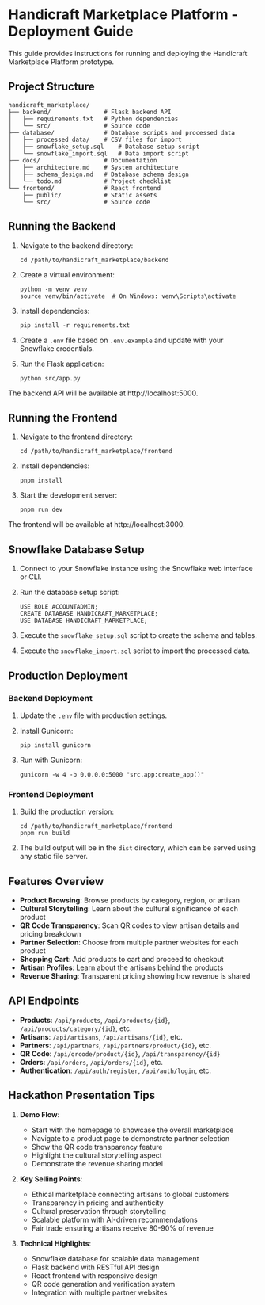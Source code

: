 # Handicraft Marketplace Platform - Deployment Guide

This guide provides instructions for running and deploying the Handicraft Marketplace Platform prototype.

## Project Structure

```
handicraft_marketplace/
├── backend/               # Flask backend API
│   ├── requirements.txt   # Python dependencies
│   └── src/               # Source code
├── database/              # Database scripts and processed data
│   ├── processed_data/    # CSV files for import
│   ├── snowflake_setup.sql    # Database setup script
│   └── snowflake_import.sql   # Data import script
├── docs/                  # Documentation
│   ├── architecture.md    # System architecture
│   ├── schema_design.md   # Database schema design
│   └── todo.md            # Project checklist
└── frontend/              # React frontend
    ├── public/            # Static assets
    └── src/               # Source code
```

## Running the Backend

1. Navigate to the backend directory:
   ```
   cd /path/to/handicraft_marketplace/backend
   ```

2. Create a virtual environment:
   ```
   python -m venv venv
   source venv/bin/activate  # On Windows: venv\Scripts\activate
   ```

3. Install dependencies:
   ```
   pip install -r requirements.txt
   ```

4. Create a `.env` file based on `.env.example` and update with your Snowflake credentials.

5. Run the Flask application:
   ```
   python src/app.py
   ```

The backend API will be available at http://localhost:5000.

## Running the Frontend

1. Navigate to the frontend directory:
   ```
   cd /path/to/handicraft_marketplace/frontend
   ```

2. Install dependencies:
   ```
   pnpm install
   ```

3. Start the development server:
   ```
   pnpm run dev
   ```

The frontend will be available at http://localhost:3000.

## Snowflake Database Setup

1. Connect to your Snowflake instance using the Snowflake web interface or CLI.

2. Run the database setup script:
   ```
   USE ROLE ACCOUNTADMIN;
   CREATE DATABASE HANDICRAFT_MARKETPLACE;
   USE DATABASE HANDICRAFT_MARKETPLACE;
   ```

3. Execute the `snowflake_setup.sql` script to create the schema and tables.

4. Execute the `snowflake_import.sql` script to import the processed data.

## Production Deployment

### Backend Deployment

1. Update the `.env` file with production settings.

2. Install Gunicorn:
   ```
   pip install gunicorn
   ```

3. Run with Gunicorn:
   ```
   gunicorn -w 4 -b 0.0.0.0:5000 "src.app:create_app()"
   ```

### Frontend Deployment

1. Build the production version:
   ```
   cd /path/to/handicraft_marketplace/frontend
   pnpm run build
   ```

2. The build output will be in the `dist` directory, which can be served using any static file server.

## Features Overview

- **Product Browsing**: Browse products by category, region, or artisan
- **Cultural Storytelling**: Learn about the cultural significance of each product
- **QR Code Transparency**: Scan QR codes to view artisan details and pricing breakdown
- **Partner Selection**: Choose from multiple partner websites for each product
- **Shopping Cart**: Add products to cart and proceed to checkout
- **Artisan Profiles**: Learn about the artisans behind the products
- **Revenue Sharing**: Transparent pricing showing how revenue is shared

## API Endpoints

- **Products**: `/api/products`, `/api/products/{id}`, `/api/products/category/{id}`, etc.
- **Artisans**: `/api/artisans`, `/api/artisans/{id}`, etc.
- **Partners**: `/api/partners`, `/api/partners/product/{id}`, etc.
- **QR Code**: `/api/qrcode/product/{id}`, `/api/transparency/{id}`
- **Orders**: `/api/orders`, `/api/orders/{id}`, etc.
- **Authentication**: `/api/auth/register`, `/api/auth/login`, etc.

## Hackathon Presentation Tips

1. **Demo Flow**:
   - Start with the homepage to showcase the overall marketplace
   - Navigate to a product page to demonstrate partner selection
   - Show the QR code transparency feature
   - Highlight the cultural storytelling aspect
   - Demonstrate the revenue sharing model

2. **Key Selling Points**:
   - Ethical marketplace connecting artisans to global customers
   - Transparency in pricing and authenticity
   - Cultural preservation through storytelling
   - Scalable platform with AI-driven recommendations
   - Fair trade ensuring artisans receive 80-90% of revenue

3. **Technical Highlights**:
   - Snowflake database for scalable data management
   - Flask backend with RESTful API design
   - React frontend with responsive design
   - QR code generation and verification system
   - Integration with multiple partner websites
